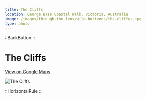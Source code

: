 ```yaml
---
title: The Cliffs
location: George Bass Coastal Walk, Victoria, Australia
image: /images/through-the-lens/wild-horizons/the-cliffes.jpg
type: photo
---
```


::BackButton
::

# The Cliffs

<a href="https://www.google.com/maps/search/?api=1&query=George+Bass+Coastal+Walk,+Victoria,+Australia" target="_blank" rel="noopener noreferrer">View on Google Maps</a>

![The Cliffs](/images/through-the-lens/wild-horizons/the-cliffes.jpg)

<div class="mb-8"></div>

::HorizontalRule
::
